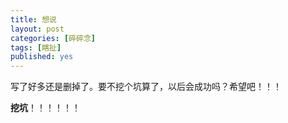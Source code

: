 ```yaml
---
title: 想说
layout: post
categories: [碎碎念]
tags: [瞎扯]
published: yes
---
```


写了好多还是删掉了。要不挖个坑算了，以后会成功吗？希望吧！！！

**挖坑**！！！！！！
